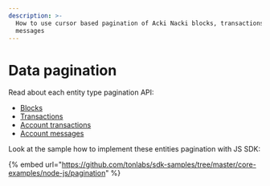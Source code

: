 ```yaml
---
description: >-
  How to use cursor based pagination of Acki Nacki blocks, transactions and
  messages
---
```


# Data pagination

Read about each entity type pagination API:

* [Blocks](https://docs.everplatform.dev/samples/graphql-samples/blocks#blocks-pagination)
* [Transactions](https://docs.everplatform.dev/samples/graphql-samples/transactions#paginate-blockchain-transactions)
* [Account transactions](https://docs.everplatform.dev/samples/graphql-samples/accounts#get-transactions-within-block-seqno-range)
* [Account messages](https://docs.everplatform.dev/samples/graphql-samples/accounts#get-messages-within-block-range)

Look at the sample how to implement these entities pagination with JS SDK:

{% embed url="https://github.com/tonlabs/sdk-samples/tree/master/core-examples/node-js/pagination" %}
